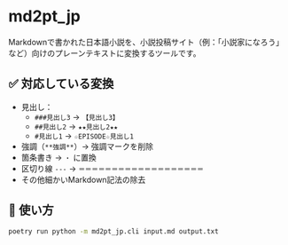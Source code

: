 # md2pt_jp

Markdownで書かれた日本語小説を、小説投稿サイト（例：「小説家になろう」など）向けのプレーンテキストに変換するツールです。

## ✅ 対応している変換

- 見出し：
  - `###見出し3` → `【見出し3】`
  - `##見出し2` → `★★見出し2★★`
  - `#見出し1` → `☆EPISODE☆見出し1`
- 強調（`**強調**`）→ 強調マークを削除
- 箇条書き → `・` に置換
- 区切り線 `---` → `＝＝＝＝＝＝＝＝＝＝＝＝＝＝＝＝＝＝＝`
- その他細かいMarkdown記法の除去

## 🚀 使い方

```bash
poetry run python -m md2pt_jp.cli input.md output.txt
